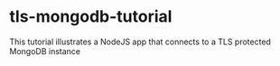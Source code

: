 # tls-mongodb-tutorial
This tutorial illustrates a NodeJS app that connects to a TLS protected MongoDB instance

